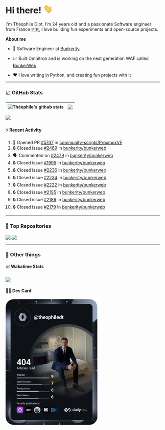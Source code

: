 # Hi there! <img src="./wave.gif" width="30px" height="30px" />

I'm Théophile Diot, I'm 24 years old and a passionate Software engineer from France 🇫🇷, I love building fun experiments and open-source projects.

**About me**

- 💼 Software Engineer at [Bunkerity](https://www.bunkerity.com/)

- 📈 Built Omnitron and is working on the next generation WAF called [BunkerWeb](https://www.bunkerweb.io)

- ❤️ I love writing in Python, and creating fun projects with it

---

### 📈 GitHub Stats

| <img align="center" src="https://github-readme-stats.vercel.app/api?username=TheophileDiot&show_icons=true&include_all_commits=true&theme=algolia&hide_border=true&rank_icon=github" alt="Théophile's github stats" /> | <img align="center" src="https://github-readme-stats.vercel.app/api/top-langs/?username=TheophileDiot&layout=compact&theme=algolia&hide_border=true" /> |
| ---------------------------------------------------------------------------------------------------------------------------------------------------------------------------------------------------------------------- | ------------------------------------------------------------------------------------------------------------------------------------------------------- |

![](https://github-readme-activity-graph.vercel.app/graph?username=TheophileDiot&theme=tokyo-night)

#### :zap: Recent Activity

<!--START_SECTION:activity-->
1. 💪 Opened PR [#5707](https://github.com/community-scripts/ProxmoxVE/pull/5707) in [community-scripts/ProxmoxVE](https://github.com/community-scripts/ProxmoxVE)
2. 🔒 Closed issue [#2489](https://github.com/bunkerity/bunkerweb/issues/2489) in [bunkerity/bunkerweb](https://github.com/bunkerity/bunkerweb)
3. 🗣 Commented on [#2479](https://github.com/bunkerity/bunkerweb/issues/2479#issuecomment-3036685306) in [bunkerity/bunkerweb](https://github.com/bunkerity/bunkerweb)
4. 🔒 Closed issue [#1995](https://github.com/bunkerity/bunkerweb/issues/1995) in [bunkerity/bunkerweb](https://github.com/bunkerity/bunkerweb)
5. 🔒 Closed issue [#2236](https://github.com/bunkerity/bunkerweb/issues/2236) in [bunkerity/bunkerweb](https://github.com/bunkerity/bunkerweb)
6. 🔒 Closed issue [#2234](https://github.com/bunkerity/bunkerweb/issues/2234) in [bunkerity/bunkerweb](https://github.com/bunkerity/bunkerweb)
7. 🔒 Closed issue [#2222](https://github.com/bunkerity/bunkerweb/issues/2222) in [bunkerity/bunkerweb](https://github.com/bunkerity/bunkerweb)
8. 🔒 Closed issue [#2195](https://github.com/bunkerity/bunkerweb/issues/2195) in [bunkerity/bunkerweb](https://github.com/bunkerity/bunkerweb)
9. 🔒 Closed issue [#2186](https://github.com/bunkerity/bunkerweb/issues/2186) in [bunkerity/bunkerweb](https://github.com/bunkerity/bunkerweb)
10. 🔒 Closed issue [#2179](https://github.com/bunkerity/bunkerweb/issues/2179) in [bunkerity/bunkerweb](https://github.com/bunkerity/bunkerweb)
<!--END_SECTION:activity-->

---

### 🔧 Top Repositories

<a href="https://github.com/bunkerity/bunkerweb">
  <img align="center" src="https://github-readme-stats.vercel.app/api/pin/?username=Bunkerity&repo=bunkerweb&theme=algolia" />
</a>
<a href="https://github.com/TheophileDiot/Omnitron">
  <img align="center" src="https://github-readme-stats.vercel.app/api/pin/?username=TheophileDiot&repo=Omnitron&theme=algolia" />
</a>

---

### 🎉 Other things

#### 📈 Wakatime Stats

<a href="https://wakatime.com/@theophile_bunkerity">
  <img align="center" src="https://github-readme-stats.vercel.app/api/wakatime?username=3aa5ce41-c253-43d9-8441-a721e446a45f&layout=compact&theme=algolia" />
</a>

#### 👨‍💻 Dev Card

<a href="https://app.daily.dev/TheophileDt">
  <img src="./devcard.svg" width="300" alt="Théophile Diot's Dev Card"/>
</a>
